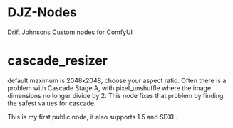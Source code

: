 # DJZ-Nodes
Drift Johnsons Custom nodes for ComfyUI


# cascade_resizer
default maximum is 2048x2048, choose your aspect ratio.
Often there is a problem with Cascade Stage A, with pixel_unshuffle where the image dimensions no longer divide by 2.
This node fixes that problem by finding the safest values for cascade.

This is my first public node, it also supports 1.5 and SDXL.
